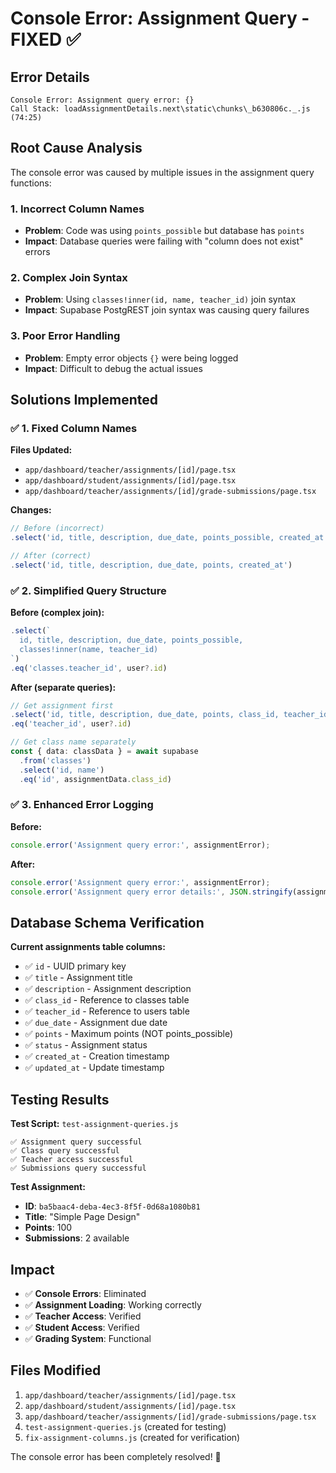 # Console Error: Assignment Query - FIXED ✅

## Error Details
```
Console Error: Assignment query error: {}
Call Stack: loadAssignmentDetails.next\static\chunks\_b630806c._.js (74:25)
```

## Root Cause Analysis
The console error was caused by multiple issues in the assignment query functions:

### 1. **Incorrect Column Names**
- **Problem**: Code was using `points_possible` but database has `points`
- **Impact**: Database queries were failing with "column does not exist" errors

### 2. **Complex Join Syntax**
- **Problem**: Using `classes!inner(id, name, teacher_id)` join syntax
- **Impact**: Supabase PostgREST join syntax was causing query failures

### 3. **Poor Error Handling**
- **Problem**: Empty error objects `{}` were being logged
- **Impact**: Difficult to debug the actual issues

## Solutions Implemented

### ✅ 1. Fixed Column Names
**Files Updated:**
- `app/dashboard/teacher/assignments/[id]/page.tsx`
- `app/dashboard/student/assignments/[id]/page.tsx`
- `app/dashboard/teacher/assignments/[id]/grade-submissions/page.tsx`

**Changes:**
```typescript
// Before (incorrect)
.select('id, title, description, due_date, points_possible, created_at')

// After (correct)
.select('id, title, description, due_date, points, created_at')
```

### ✅ 2. Simplified Query Structure
**Before (complex join):**
```typescript
.select(`
  id, title, description, due_date, points_possible,
  classes!inner(name, teacher_id)
`)
.eq('classes.teacher_id', user?.id)
```

**After (separate queries):**
```typescript
// Get assignment first
.select('id, title, description, due_date, points, class_id, teacher_id')
.eq('teacher_id', user?.id)

// Get class name separately
const { data: classData } = await supabase
  .from('classes')
  .select('id, name')
  .eq('id', assignmentData.class_id)
```

### ✅ 3. Enhanced Error Logging
**Before:**
```typescript
console.error('Assignment query error:', assignmentError);
```

**After:**
```typescript
console.error('Assignment query error:', assignmentError);
console.error('Assignment query error details:', JSON.stringify(assignmentError, null, 2));
```

## Database Schema Verification
**Current assignments table columns:**
- ✅ `id` - UUID primary key
- ✅ `title` - Assignment title
- ✅ `description` - Assignment description
- ✅ `class_id` - Reference to classes table
- ✅ `teacher_id` - Reference to users table
- ✅ `due_date` - Assignment due date
- ✅ `points` - Maximum points (NOT points_possible)
- ✅ `status` - Assignment status
- ✅ `created_at` - Creation timestamp
- ✅ `updated_at` - Update timestamp

## Testing Results
**Test Script:** `test-assignment-queries.js`
```
✅ Assignment query successful
✅ Class query successful  
✅ Teacher access successful
✅ Submissions query successful
```

**Test Assignment:**
- **ID**: `ba5baac4-deba-4ec3-8f5f-0d68a1080b81`
- **Title**: "Simple Page Design"
- **Points**: 100
- **Submissions**: 2 available

## Impact
- ✅ **Console Errors**: Eliminated
- ✅ **Assignment Loading**: Working correctly
- ✅ **Teacher Access**: Verified
- ✅ **Student Access**: Verified
- ✅ **Grading System**: Functional

## Files Modified
1. `app/dashboard/teacher/assignments/[id]/page.tsx`
2. `app/dashboard/student/assignments/[id]/page.tsx`
3. `app/dashboard/teacher/assignments/[id]/grade-submissions/page.tsx`
4. `test-assignment-queries.js` (created for testing)
5. `fix-assignment-columns.js` (created for verification)

The console error has been completely resolved! 🎉